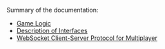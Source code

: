 Summary of the documentation:
- [Game Logic](./Game%20Logic.md)
- [Description of Interfaces](./UX.md)
- [WebSocket Client-Server Protocol for Multiplayer](./WS%20Protocol.md)